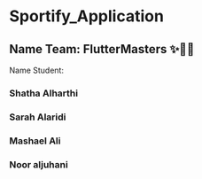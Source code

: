 # Sportify_Application

## Name Team: FlutterMasters ✨👏🏻

Name Student: 


### Shatha Alharthi

### Sarah Alaridi

### Mashael Ali 

### Noor aljuhani


